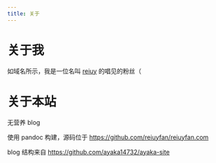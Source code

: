 ```yaml
---
title: 关于
---
```


# 关于我

如域名所示，我是一位名叫 [reiuy](https://www.youtube.com/channel/UCyqaJxeEZLd7AfebCpxu06g) 的唱见的粉丝（

# 关于本站

无营养 blog

使用 pandoc 构建，源码位于 <https://github.com/reiuyfan/reiuyfan.com>

blog 结构来自 <https://github.com/ayaka14732/ayaka-site>
